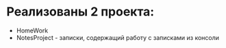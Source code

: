 # Реализованы 2 проекта:
* HomeWork 
* NotesProject - записки, содержащий работу с записками из консоли
